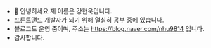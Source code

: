 - 👋 안녕하세요 제 이름은 강현욱입니다.
- 프론트앤드 개발자가 되기 위해 열심히 공부 중에 있습니다.
- 블로그도 운영 중이며, 주소는 https://blog.naver.com/nhu9814 입니다.
- 감사합니다.

<!---
Hyunwook/Hyunwook is a ✨ special ✨ repository because its `README.md` (this file) appears on your GitHub profile.
You can click the Preview link to take a look at your changes.
--->
